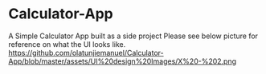 # Calculator-App
A Simple Calculator App built as a side project
Please see below picture for reference on what the UI looks like.
https://github.com/olatunjiemanuel/Calculator-App/blob/master/assets/UI%20design%20Images/X%20-%202.png
